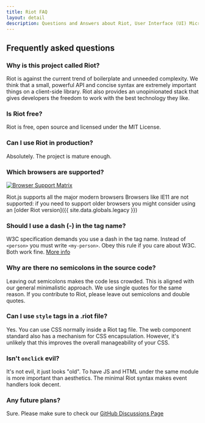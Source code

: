 ```yaml
---
title: Riot FAQ
layout: detail
description: Questions and Answers about Riot, User Interface (UI) Micro-Libary
---
```


## Frequently asked questions

### Why is this project called Riot?
Riot is against the current trend of boilerplate and unneeded complexity. We think that a small, powerful API and concise syntax are extremely important things on a client-side library. Riot also provides an unopinionated stack that gives developers the freedom to work with the best technology they like.

### Is Riot free?
Riot is free, open source and licensed under the MIT License.

### Can I use Riot in production?
Absolutely. The project is mature enough.

### Which browsers are supported?

<a target="_blank" rel="nofollow" href="https://saucelabs.com/u/testsriotjs">
<img src="https://saucelabs.com/browser-matrix/testsriotjs.svg" alt="Browser Support Matrix"/>
</a>

Riot.js supports all the major modern browsers
Browsers like IE11 are not supported: if you need to support older browsers you might consider using an [older Riot version]({{ site.data.globals.legacy }})

### Should I use a dash (-) in the tag name?
W3C specification demands you use a dash in the tag name. Instead of `<person>` you must write `<my-person>`. Obey this rule if you care about W3C. Both work fine. [More info](https://html.spec.whatwg.org/multipage/custom-elements.html#valid-custom-element-name)

### Why are there no semicolons in the source code?
Leaving out semicolons makes the code less crowded. This is aligned with our general minimalistic approach. We use single quotes for the same reason. If you contribute to Riot, please leave out semicolons and double quotes.

### Can I use `style` tags in a .riot file?
Yes. You can use CSS normally inside a Riot tag file. The web component standard also has a mechanism for CSS encapsulation. However, it's unlikely that this improves the overall manageability of your CSS.

### Isn't `onclick` evil?
It's not evil, it just looks "old". To have JS and HTML under the same module is more important than aesthetics. The minimal Riot syntax makes event handlers look decent.

### Any future plans?

Sure. Please make sure to check our [GitHub Discussions Page](https://github.com/riot/riot/discussions)

